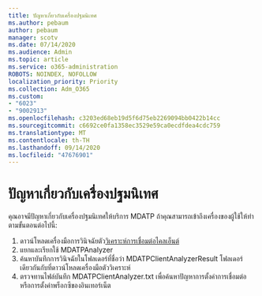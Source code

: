 ```yaml
---
title: ปัญหาเกี่ยวกับเครื่องปฐมนิเทศ
ms.author: pebaum
author: pebaum
manager: scotv
ms.date: 07/14/2020
ms.audience: Admin
ms.topic: article
ms.service: o365-administration
ROBOTS: NOINDEX, NOFOLLOW
localization_priority: Priority
ms.collection: Adm_O365
ms.custom:
- "6023"
- "9002913"
ms.openlocfilehash: c3203ed68eb19d5f6d75eb2269094bb0422b14cc
ms.sourcegitcommit: c6692ce0fa1358ec3529e59ca0ecdfdea4cdc759
ms.translationtype: MT
ms.contentlocale: th-TH
ms.lasthandoff: 09/14/2020
ms.locfileid: "47676901"
---
```

# <a name="issues-with-onboarding-machines"></a>ปัญหาเกี่ยวกับเครื่องปฐมนิเทศ

คุณอาจมีปัญหาเกี่ยวกับเครื่องปฐมนิเทศให้บริการ MDATP ถ้าคุณสามารถเข้าถึงเครื่องของผู้ใช้ให้ทำตามขั้นตอนต่อไปนี้:

1. ดาวน์โหลดเครื่องมือการวินิจฉัยตัว[วิเคราะห์การเชื่อมต่อไคลเอ็นต์](https://aka.ms/mdatpanalyzer)
2. แยกและเรียกใช้ MDATPAnalyzer
3. ค้นหาบันทึกการวินิจฉัยในโฟลเดอร์ที่ชื่อว่า MDATPClientAnalyzerResult โฟลเดอร์เดียวกันกับที่ดาวน์โหลดเครื่องมือตัววิเคราะห์
4. ตรวจทานไฟล์บันทึก MDATPClientAnalyzer.txt เพื่อค้นหาปัญหาการตั้งค่าการเชื่อมต่อหรือการตั้งค่าพร็อกซีของอินเทอร์เน็ต